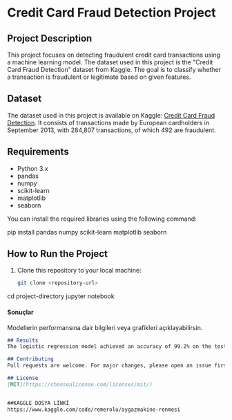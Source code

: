 # Credit Card Fraud Detection Project

## Project Description
This project focuses on detecting fraudulent credit card transactions using a machine learning model. The dataset used in this project is the "Credit Card Fraud Detection" dataset from Kaggle. The goal is to classify whether a transaction is fraudulent or legitimate based on given features.

## Dataset
The dataset used in this project is available on Kaggle: [Credit Card Fraud Detection](https://www.kaggle.com/mlg-ulb/creditcardfraud). It consists of transactions made by European cardholders in September 2013, with 284,807 transactions, of which 492 are fraudulent.

## Requirements
- Python 3.x
- pandas
- numpy
- scikit-learn
- matplotlib
- seaborn

You can install the required libraries using the following command:

pip install pandas numpy scikit-learn matplotlib seaborn

## How to Run the Project
1. Clone this repository to your local machine:
   ```bash
   git clone <repository-url>

cd project-directory
jupyter notebook

#### Sonuçlar
Modellerin performansına dair bilgileri veya grafikleri açıklayabilirsin.
```markdown
## Results
The logistic regression model achieved an accuracy of 99.2% on the test set. The confusion matrix and classification report are available in the notebook.

## Contributing
Pull requests are welcome. For major changes, please open an issue first to discuss what you would like to change.

## License
[MIT](https://choosealicense.com/licenses/mit/)


##KAGGLE DOSYA LİNKİ
https://www.kaggle.com/code/remerolu/aygazmakine-renmesi


